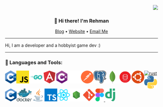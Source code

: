 <div align="right">
  <img src="https://visitor-badge.laobi.icu/badge?page_id=certifiedrehman.certifiedrehman&style=flat-square">
</div>
<h3 align="center">👋 Hi there! I'm Rehman</h3>
<p align="center">
  <a href="https://blog.ahmadz.ai">Blog</a> •
  <a href="https://ahmadz.ai">Website</a> •
  <a href="mailto:hi@ahmadz.ai">Email Me</a>
</p>

---

Hi, I am a developer and a hobbyist game dev :)

---

### 🔨 Languages and Tools:

<a href="https://www.rust-lang.org/" target="_blank"> <img src="https://www.svgrepo.com/show/374056/rust.svg" alt="rust" height='42px'/> </a>
<a href="https://www.cplusplus.com/" target="_blank"><img align="left" alt="C++" height ="42px" src="/icons/c++.svg"></a>
<a href="https://developer.mozilla.org/en-US/docs/Web/JavaScript" target="_blank"> <img align="left" alt="JavaScript" height ="42px"  src="/icons/js.svg"> </a>
<a href="https://golang.org/" target="_blank"><img align="left" alt="Golang" height ="42px" src="/icons/golang.svg"></a>
<a href="https://angular.io/" target="_blank"><img align="left" alt="Angular" height ="42px" src="/icons/angular.svg"></a>
<a href="https://docs.microsoft.com/en-us/dotnet/csharp/" target="_blank"><img align="left" alt="C#" height ="42px" src="/icons/c%23.svg"></a>
<a href="https://www.unrealengine.com" target="_blank"><img align="left" alt="Unreal Engine" height ="42px" src="/icons/unreal.svg"></a>
<a href="https://www.postman.com/" target="_blank"><img align="left" alt="Postman" height ="42px" src="/icons/postman.svg"></a>
<a href="https://www.postgresql.org/" target="_blank"><img align="left" alt="PostgreSQL" height ="42px" src="/icons/postgreSQL.svg"></a>
<a href="https://www.mongodb.com/" target="_blank"><img align="left" alt="MongoDB" height ="42px" src="/icons/mongodb.svg"></a>
<a href="https://www.oracle.com/ca-en/database/technologies/appdev/sql.html" target="_blank"><img align="left" alt="Oracle SQL" height ="42px" src="/icons/oracleSQL.png"></a>
<a href="https://ubuntu.com/" target="_blank"><img align="left" alt="Ubuntu/Linux" height ="42px" src="/icons/ubuntu.svg"></a>
<a href="https://www.python.org/" target="_blank"><img align="left" alt="Python" height ="42px" src="/icons/python.svg"></a>
<a href="https://en.cppreference.com/w/c/language" target="_blank"><img align="left" alt="C language" height ="42px" src="/icons/c.svg"></a>
<a href="https://www.docker.com/" target="_blank"><img align="left" alt="Docker" height ="42px" src="/icons/docker.svg"></a>
<a href="https://www.java.com" target="_blank"><img align="left" alt="Java" height ="42px" src="/icons/java.svg"></a>
<a href="https://www.typescriptlang.org/" target="_blank"><img align="left" alt="Typescirpt" height ="42px" src="/icons/ts.svg"></a>
<a href="https://reactjs.org/" target="_blank"> <img align="left" alt="React" height ="42px" src="/icons/react.svg"></a>
<a href="https://nodejs.org" target="_blank"><img align="left" alt="Node.js" height ="42px" src="/icons/node.svg"></a>
<a href="https://git-scm.com/" target="_blank"> <img src="/icons/git.svg" align="left" alt="git" height='42px'/> </a>
<a href="https://www.figma.com/" target="_blank"> <img src="/icons/figma.svg" alt="figma" height='42px'/> </a>
<a href="https://www.djangoproject.com/" target="_blank"> <img src="/icons/django.svg" alt="django" height='42px'/> </a>

<br>
<!--
**certifiedrehman/certifiedrehman** is a ✨ _special_ ✨ repository because its `README.md` (this file) appears on your GitHub profile.

Here are some ideas to get you started:

- 🔭 I’m currently working on ...
- 🌱 I’m currently learning ...
- 👯 I’m looking to collaborate on ...
- 🤔 I’m looking for help with ...
- 💬 Ask me about ...
- 📫 How to reach me: ...
- 😄 Pronouns: ...
- ⚡ Fun fact: ...
-->
